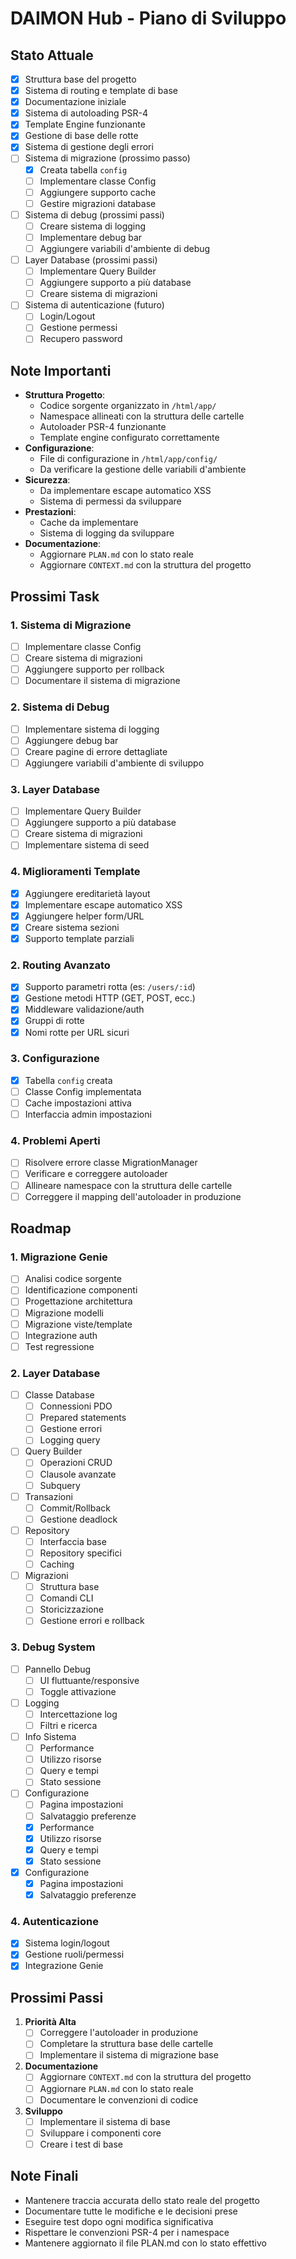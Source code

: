 # DAIMON Hub - Piano di Sviluppo

## Stato Attuale
- [x] Struttura base del progetto
- [x] Sistema di routing e template di base
- [x] Documentazione iniziale
- [x] Sistema di autoloading PSR-4
- [x] Template Engine funzionante
- [x] Gestione di base delle rotte
- [x] Sistema di gestione degli errori
- [ ] Sistema di migrazione (prossimo passo)
  - [x] Creata tabella `config`
  - [ ] Implementare classe Config
  - [ ] Aggiungere supporto cache
  - [ ] Gestire migrazioni database
- [ ] Sistema di debug (prossimi passi)
  - [ ] Creare sistema di logging
  - [ ] Implementare debug bar
  - [ ] Aggiungere variabili d'ambiente di debug
- [ ] Layer Database (prossimi passi)
  - [ ] Implementare Query Builder
  - [ ] Aggiungere supporto a più database
  - [ ] Creare sistema di migrazioni
- [ ] Sistema di autenticazione (futuro)
  - [ ] Login/Logout
  - [ ] Gestione permessi
  - [ ] Recupero password

## Note Importanti
- **Struttura Progetto**:
  - Codice sorgente organizzato in `/html/app/`
  - Namespace allineati con la struttura delle cartelle
  - Autoloader PSR-4 funzionante
  - Template engine configurato correttamente
- **Configurazione**:
  - File di configurazione in `/html/app/config/`
  - Da verificare la gestione delle variabili d'ambiente
- **Sicurezza**:
  - Da implementare escape automatico XSS
  - Sistema di permessi da sviluppare
- **Prestazioni**:
  - Cache da implementare
  - Sistema di logging da sviluppare
- **Documentazione**:
  - Aggiornare `PLAN.md` con lo stato reale
  - Aggiornare `CONTEXT.md` con la struttura del progetto

## Prossimi Task

### 1. Sistema di Migrazione
- [ ] Implementare classe Config
- [ ] Creare sistema di migrazioni
- [ ] Aggiungere supporto per rollback
- [ ] Documentare il sistema di migrazione

### 2. Sistema di Debug
- [ ] Implementare sistema di logging
- [ ] Aggiungere debug bar
- [ ] Creare pagine di errore dettagliate
- [ ] Aggiungere variabili d'ambiente di sviluppo

### 3. Layer Database
- [ ] Implementare Query Builder
- [ ] Aggiungere supporto a più database
- [ ] Creare sistema di migrazioni
- [ ] Implementare sistema di seed

### 4. Miglioramenti Template
- [x] Aggiungere ereditarietà layout
- [x] Implementare escape automatico XSS
- [x] Aggiungere helper form/URL
- [x] Creare sistema sezioni
- [x] Supporto template parziali

### 2. Routing Avanzato
- [x] Supporto parametri rotta (es: `/users/:id`)
- [x] Gestione metodi HTTP (GET, POST, ecc.)
- [x] Middleware validazione/auth
- [x] Gruppi di rotte
- [x] Nomi rotte per URL sicuri

### 3. Configurazione
- [x] Tabella `config` creata
- [ ] Classe Config implementata
- [ ] Cache impostazioni attiva
- [ ] Interfaccia admin impostazioni

### 4. Problemi Aperti
- [ ] Risolvere errore classe MigrationManager
- [ ] Verificare e correggere autoloader
- [ ] Allineare namespace con la struttura delle cartelle
- [ ] Correggere il mapping dell'autoloader in produzione

## Roadmap

### 1. Migrazione Genie
- [ ] Analisi codice sorgente
- [ ] Identificazione componenti
- [ ] Progettazione architettura
- [ ] Migrazione modelli
- [ ] Migrazione viste/template
- [ ] Integrazione auth
- [ ] Test regressione

### 2. Layer Database
- [ ] Classe Database
  - [ ] Connessioni PDO
  - [ ] Prepared statements
  - [ ] Gestione errori
  - [ ] Logging query
- [ ] Query Builder
  - [ ] Operazioni CRUD
  - [ ] Clausole avanzate
  - [ ] Subquery
- [ ] Transazioni
  - [ ] Commit/Rollback
  - [ ] Gestione deadlock
- [ ] Repository
  - [ ] Interfaccia base
  - [ ] Repository specifici
  - [ ] Caching
- [ ] Migrazioni
  - [ ] Struttura base
  - [ ] Comandi CLI
  - [ ] Storicizzazione
  - [ ] Gestione errori e rollback

### 3. Debug System
- [ ] Pannello Debug
  - [ ] UI fluttuante/responsive
  - [ ] Toggle attivazione
- [ ] Logging
  - [ ] Intercettazione log
  - [ ] Filtri e ricerca
- [ ] Info Sistema
  - [ ] Performance
  - [ ] Utilizzo risorse
  - [ ] Query e tempi
  - [ ] Stato sessione
- [ ] Configurazione
  - [ ] Pagina impostazioni
  - [ ] Salvataggio preferenze
  - [x] Performance
  - [x] Utilizzo risorse
  - [x] Query e tempi
  - [x] Stato sessione
- [x] Configurazione
  - [x] Pagina impostazioni
  - [x] Salvataggio preferenze

### 4. Autenticazione
- [x] Sistema login/logout
- [x] Gestione ruoli/permessi
- [x] Integrazione Genie

## Prossimi Passi
1. **Priorità Alta**
   - [ ] Correggere l'autoloader in produzione
   - [ ] Completare la struttura base delle cartelle
   - [ ] Implementare il sistema di migrazione base

2. **Documentazione**
   - [ ] Aggiornare `CONTEXT.md` con la struttura del progetto
   - [ ] Aggiornare `PLAN.md` con lo stato reale
   - [ ] Documentare le convenzioni di codice

3. **Sviluppo**
   - [ ] Implementare il sistema di base
   - [ ] Sviluppare i componenti core
   - [ ] Creare i test di base

## Note Finali
- Mantenere traccia accurata dello stato reale del progetto
- Documentare tutte le modifiche e le decisioni prese
- Eseguire test dopo ogni modifica significativa
- Rispettare le convenzioni PSR-4 per i namespace
- Mantenere aggiornato il file PLAN.md con lo stato effettivo
